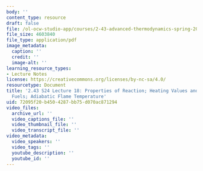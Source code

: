```yaml
---
body: ''
content_type: resource
draft: false
file: /ol-ocw-studio-app/courses/2-43-advanced-thermodynamics-spring-2024/mit2_43_s24_lec18.pdf
file_size: 4603840
file_type: application/pdf
image_metadata:
  caption: ''
  credit: ''
  image-alt: ''
learning_resource_types:
- Lecture Notes
license: https://creativecommons.org/licenses/by-nc-sa/4.0/
resourcetype: Document
title: '2.43 S24 Lecture 18: Properties of Reaction; Heating Values and Exergy of
  Fuels; Adiabatic Flame Temperature'
uid: 72095f20-b450-4287-bb75-d070ac871294
video_files:
  archive_url: ''
  video_captions_file: ''
  video_thumbnail_file: ''
  video_transcript_file: ''
video_metadata:
  video_speakers: ''
  video_tags: ''
  youtube_description: ''
  youtube_id: ''
---
```


